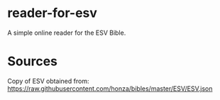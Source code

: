 # reader-for-esv
A simple online reader for the ESV Bible.

# Sources
Copy of ESV obtained from: https://raw.githubusercontent.com/honza/bibles/master/ESV/ESV.json